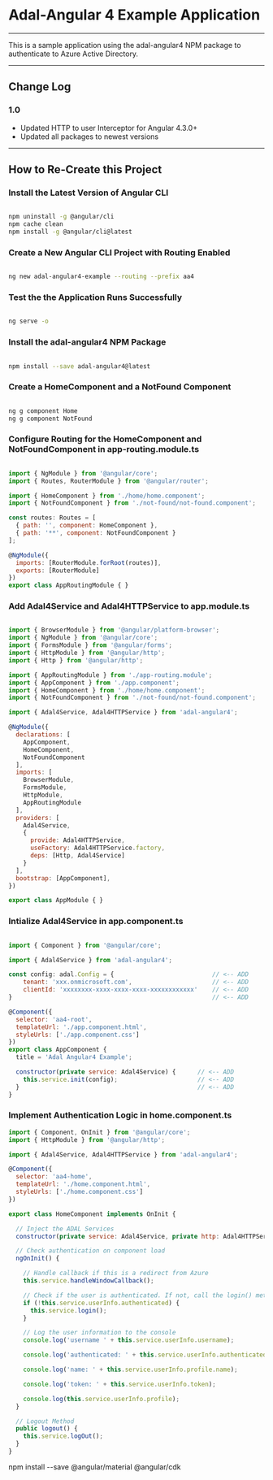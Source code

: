 # Adal-Angular 4 Example Application

___

This is a sample application using the adal-angular4 NPM package to authenticate to Azure Active Directory.
___

## Change Log

### 1.0

- Updated HTTP to user Interceptor for Angular 4.3.0+
- Updated all packages to newest versions

___

## How to Re-Create this Project

### Install the Latest Version of Angular CLI

```bash

npm uninstall -g @angular/cli
npm cache clean
npm install -g @angular/cli@latest

```

### Create a New Angular CLI Project with Routing Enabled

```bash

ng new adal-angular4-example --routing --prefix aa4

```

### Test the the Application Runs Successfully

```bash

ng serve -o

```

### Install the adal-angular4 NPM Package

```bash

npm install --save adal-angular4@latest

```

### Create a HomeComponent and a NotFound Component

```bash

ng g component Home
ng g component NotFound

```

### Configure Routing for the HomeComponent and NotFoundComponent in app-routing.module.ts

```javascript

import { NgModule } from '@angular/core';
import { Routes, RouterModule } from '@angular/router';

import { HomeComponent } from './home/home.component';                  // <-- ADD
import { NotFoundComponent } from './not-found/not-found.component';    // <-- ADD

const routes: Routes = [
  { path: '', component: HomeComponent },                               // <-- MODIFY
  { path: '**', component: NotFoundComponent }                          // <-- MODIFY
];

@NgModule({
  imports: [RouterModule.forRoot(routes)],
  exports: [RouterModule]
})
export class AppRoutingModule { }

```

### Add Adal4Service and Adal4HTTPService to app.module.ts

```javascript

import { BrowserModule } from '@angular/platform-browser';
import { NgModule } from '@angular/core';
import { FormsModule } from '@angular/forms';
import { HttpModule } from '@angular/http';
import { Http } from '@angular/http';

import { AppRoutingModule } from './app-routing.module';
import { AppComponent } from './app.component';
import { HomeComponent } from './home/home.component';
import { NotFoundComponent } from './not-found/not-found.component';

import { Adal4Service, Adal4HTTPService } from 'adal-angular4';         // <-- ADD

@NgModule({
  declarations: [
    AppComponent,
    HomeComponent,
    NotFoundComponent
  ],
  imports: [
    BrowserModule,
    FormsModule,
    HttpModule,
    AppRoutingModule
  ],
  providers: [
    Adal4Service,                                                       // <-- ADD
    {                                                                   // <-- ADD
      provide: Adal4HTTPService,                                        // <-- ADD
      useFactory: Adal4HTTPService.factory,                             // <-- ADD
      deps: [Http, Adal4Service]                                        // <-- ADD
    }                                                                   // <-- ADD
  ],
  bootstrap: [AppComponent],
})

export class AppModule { }

```

### Intialize Adal4Service in app.component.ts

```javascript

import { Component } from '@angular/core';

import { Adal4Service } from 'adal-angular4';

const config: adal.Config = {                           // <-- ADD
    tenant: 'xxx.onmicrosoft.com',                      // <-- ADD
    clientId: 'xxxxxxxx-xxxx-xxxx-xxxx-xxxxxxxxxxxx'    // <-- ADD
}                                                       // <-- ADD

@Component({
  selector: 'aa4-root',
  templateUrl: './app.component.html',
  styleUrls: ['./app.component.css']
})
export class AppComponent {
  title = 'Adal Angular4 Example';

  constructor(private service: Adal4Service) {      // <-- ADD
    this.service.init(config);                      // <-- ADD
  }                                                 // <-- ADD
}

```

### Implement Authentication Logic in home.component.ts

```javascript
import { Component, OnInit } from '@angular/core';
import { HttpModule } from '@angular/http';

import { Adal4Service, Adal4HTTPService } from 'adal-angular4';

@Component({
  selector: 'aa4-home',
  templateUrl: './home.component.html',
  styleUrls: ['./home.component.css']
})

export class HomeComponent implements OnInit {

  // Inject the ADAL Services
  constructor(private service: Adal4Service, private http: Adal4HTTPService) { }

  // Check authentication on component load
  ngOnInit() {

    // Handle callback if this is a redirect from Azure
    this.service.handleWindowCallback();

    // Check if the user is authenticated. If not, call the login() method
    if (!this.service.userInfo.authenticated) {
      this.service.login();
    }

    // Log the user information to the console
    console.log('username ' + this.service.userInfo.username);

    console.log('authenticated: ' + this.service.userInfo.authenticated);

    console.log('name: ' + this.service.userInfo.profile.name);

    console.log('token: ' + this.service.userInfo.token);

    console.log(this.service.userInfo.profile);
  }

  // Logout Method
  public logout() {
    this.service.logOut();
  }
}

```

npm install --save @angular/material @angular/cdk
